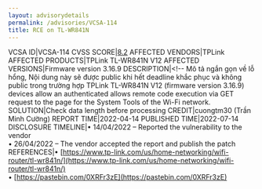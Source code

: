```yaml
---
layout: advisorydetails
permalink: /advisories/VCSA-114
title: RCE on TL-WR841N
---
```

VCSA ID|VCSA-114
CVSS SCORE|[8.2](https://nvd.nist.gov/vuln-metrics/cvss/v3-calculator?calculator&version=3.0&vector=(AV:N/AC:L/PR:L/UI:N/S:U/C:H/I:H/A:H/E:F/RL:T/RC:C))
AFFECTED VENDORS|TPLink
AFFECTED PRODUCTS|TPLink TL-WR841N V12
AFFECTED VERSIONS|Firmware version 3.16.9
DESCRIPTION|<!-- Mô tả ngắn gọn về lỗ hổng, Nội dung này sẽ được public khi hết deadline khắc phục và không public trong trường hợp TPLink TL-WR841N V12 (firmware version 3.16.9) devices allow an authenticated allows remote code execution via GET request to the page for the System Tools of the Wi-Fi network.
SOLUTION|Check data length before processing
CREDIT|cuongtm30 (Trần Minh Cường)
REPORT TIME|2022-04-14
PUBLISHED TIME|2022-07-14
DISCLOSURE TIMELINE|&#8226; 14/04/2022 – Reported the vulnerability to the vendor<br>&#8226; 26/04/2022 – The vendor accepted the report and publish the patch
REFERENCES|&#8226; [https://www.tp-link.com/us/home-networking/wifi-router/tl-wr841n/](https://www.tp-link.com/us/home-networking/wifi-router/tl-wr841n/)<br>&#8226; [https://pastebin.com/0XRFr3zE](https://pastebin.com/0XRFr3zE)
